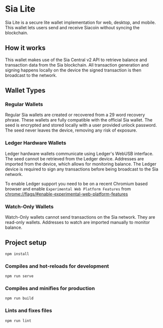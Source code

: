 # Sia Lite
Sia Lite is a secure lite wallet implementation for web, desktop, and mobile. This wallet lets users send and receive Siacoin without syncing the blockchain.

## How it works
This wallet makes use of the Sia Central v2 API to retrieve balance and transaction data from the Sia blockchain. All transaction generation and signing happens locally on the device the signed transaction is then broadcast to the network.

## Wallet Types

### Regular Wallets
Regular Sia wallets are created or recovered from a 29 word recovery phrase. These wallets are fully compatible with the official Sia wallet. The seed is encrypted and stored locally with a user provided unlock password. The seed never leaves the device, removing any risk of exposure.

### Ledger Hardware Wallets
Ledger hardware wallets communicate using Ledger's WebUSB interface. The seed cannot be retrieved from the Ledger device. Addresses are imported from the device, which allows for monitoring balance. The Ledger device is required to sign any transactions before being broadcast to the Sia network.

To enable Ledger support you need to be on a recent Chromium based browser and enable `Experimental Web Platform Features` from [chrome://flags/#enable-experimental-web-platform-features](chrome://flags/#enable-experimental-web-platform-features)

### Watch-Only Wallets
Watch-Only wallets cannot send transactions on the Sia network. They are read-only wallets. Addresses to watch are imported manually to monitor balance.

## Project setup
```
npm install
```

### Compiles and hot-reloads for development
```
npm run serve
```

### Compiles and minifies for production
```
npm run build
```

### Lints and fixes files
```
npm run lint
```